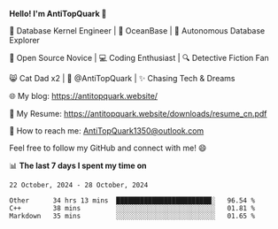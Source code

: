 
**Hello! I'm AntiTopQuark 👋**

🔧 Database Kernel Engineer | 🌊 OceanBase | 🤖 Autonomous Database Explorer

🌱 Open Source Novice | 💻 Coding Enthusiast | 🔍 Detective Fiction Fan

😸 Cat Dad x2 | 🎉 @AntiTopQuark | ✨ Chasing Tech & Dreams

🌐 My blog: https://antitopquark.website/

📄 My Resume: https://antitopquark.website/downloads/resume_cn.pdf

📧 How to reach me: AntiTopQuark1350@outlook.com

Feel free to follow my GitHub and connect with me! 😄

📊 **The last 7 days I spent my time on** 

<!--START_SECTION:waka-->
```text
22 October, 2024 - 28 October, 2024

Other      34 hrs 13 mins  ████████████████████████░   96.54 % 
C++        38 mins         ░░░░░░░░░░░░░░░░░░░░░░░░░   01.81 % 
Markdown   35 mins         ░░░░░░░░░░░░░░░░░░░░░░░░░   01.65 %
```
<!--END_SECTION:waka-->


